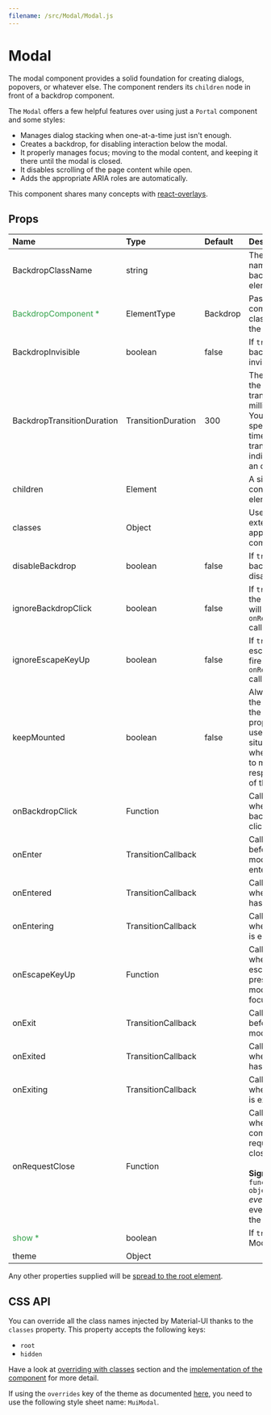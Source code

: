 ```yaml
---
filename: /src/Modal/Modal.js
---
```


<!--- This documentation is automatically generated, do not try to edit it. -->

# Modal

The modal component provides a solid foundation for creating dialogs,
popovers, or whatever else.
The component renders its `children` node in front of a backdrop component.

The `Modal` offers a few helpful features over using just a `Portal` component and some styles:
- Manages dialog stacking when one-at-a-time just isn't enough.
- Creates a backdrop, for disabling interaction below the modal.
- It properly manages focus; moving to the modal content,
  and keeping it there until the modal is closed.
- It disables scrolling of the page content while open.
- Adds the appropriate ARIA roles are automatically.

This component shares many concepts with [react-overlays](https://react-bootstrap.github.io/react-overlays/#modals).

## Props

| Name | Type | Default | Description |
|:-----|:-----|:--------|:------------|
| BackdropClassName | string |  | The CSS class name of the backdrop element. |
| <span style="color: #31a148">BackdropComponent *</span> | ElementType | Backdrop | Pass a component class to use as the backdrop. |
| BackdropInvisible | boolean | false | If `true`, the backdrop is invisible. |
| BackdropTransitionDuration | TransitionDuration | 300 | The duration for the backdrop transition, in milliseconds. You may specify a single timeout for all transitions, or individually with an object. |
| children | Element |  | A single child content element. |
| classes | Object |  | Useful to extend the style applied to components. |
| disableBackdrop | boolean | false | If `true`, the backdrop is disabled. |
| ignoreBackdropClick | boolean | false | If `true`, clicking the backdrop will not fire the `onRequestClose` callback. |
| ignoreEscapeKeyUp | boolean | false | If `true`, hitting escape will not fire the `onRequestClose` callback. |
| keepMounted | boolean | false | Always keep the children in the DOM. This property can be useful in SEO situation or when you want to maximize the responsiveness of the Modal. |
| onBackdropClick | Function |  | Callback fires when the backdrop is clicked on. |
| onEnter | TransitionCallback |  | Callback fired before the modal is entering. |
| onEntered | TransitionCallback |  | Callback fired when the modal has entered. |
| onEntering | TransitionCallback |  | Callback fired when the modal is entering. |
| onEscapeKeyUp | Function |  | Callback fires when the escape key is pressed and the modal is in focus. |
| onExit | TransitionCallback |  | Callback fired before the modal is exiting. |
| onExited | TransitionCallback |  | Callback fired when the modal has exited. |
| onExiting | TransitionCallback |  | Callback fired when the modal is exiting. |
| onRequestClose | Function |  | Callback fired when the component requests to be closed.<br><br>**Signature:**<br>`function(event: object) => void`<br>*event:* The event source of the callback |
| <span style="color: #31a148">show *</span> | boolean |  | If `true`, the Modal is visible. |
| theme | Object |  |  |

Any other properties supplied will be [spread to the root element](/customization/api#spread).

## CSS API

You can override all the class names injected by Material-UI thanks to the `classes` property.
This property accepts the following keys:
- `root`
- `hidden`

Have a look at [overriding with classes](/customization/overrides#overriding-with-classes) section
and the [implementation of the component](https://github.com/callemall/material-ui/tree/v1-beta/src/Modal/Modal.js)
for more detail.

If using the `overrides` key of the theme as documented
[here](/customization/themes#customizing-all-instances-of-a-component-type),
you need to use the following style sheet name: `MuiModal`.

